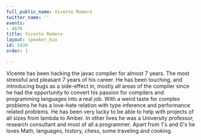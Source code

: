 ```yaml
---
full_public_name: Vicente Romero
twitter_name: ''
events:
- 4676
title: Vicente Romero
layout: speaker_bio
id: 1438
order: 1

---
```

Vicente has been hacking the javac compiler for almost 7 years. The most stressful and pleasant 7 years of his career. He has been touching, and introducing bugs as a side-effect in, mostly all areas of the compiler since he had the opportunity to convert his passion for compilers and programming languages into a real job. With a weird taste for complex problems he has a love-hate relation with type inference and performance related problems. He has been very lucky to be able to help with projects of all sizes from lambda to Amber. In other lives he was a University professor, research consultant and most of all a programmer. Apart from 1's and 0's he loves Math, languages, history, chess, some traveling and cooking.